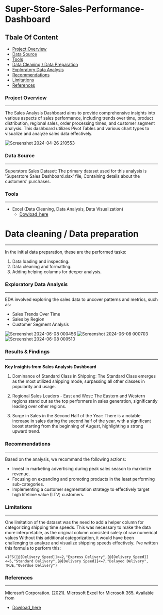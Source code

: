 # Super-Store-Sales-Performance-Dashboard

## Tbale Of Content

- [Project Overview](#project-overview)
- [Data Source](#data-source)
- [Tools](#tools)
- [Data Cleaning / Data Preparation](#data-cleaning--data-preparation)
- [Exploratory Data Analysis](#exploratory-data-analysis)
- [Recommendations](#recommendations)
- [Limitations](#limitations)
- [References](#references)
  
### Project Overview
---
The Sales Analysis Dashboard aims to provide comprehensive insights into various aspects of sales performance,
including trends over time, product distribution, regional sales, order processing times, and customer segment analysis.
This dashboard utilizes Pivot Tables and various chart types to visualize and analyze sales data effectively.

![Screenshot 2024-04-26 210553](https://github.com/Moad-Analyst/Super-Store-Sales-Performance-Dashboard/assets/171948513/b5d2f6ab-8579-490e-9076-8a705d8d27d0)


### Data Source
---
Superstore Sales Dataset: The primary dataset used for this analysis is 'Superstore Sales Dashboard.xlsx' file, Containing details about the customers' purchases.

### Tools
---
- Excel (Data Cleaning, Data Analysis, Data Visualization)
  - [Dowload_here](https://microsoft.com/)

# Data cleaning / Data preparation
---
In the initial data preparation, these are the performed tasks:
1. Data loading and inspecting.
2. Data cleaning and formatting.
3. Adding helping columns for deeper analysis.

### Exploratory Data Analysis
---
EDA involved exploring the sales data to uncover patterns and metrics, such as:
 
- Sales Trends Over Time  
- Sales by Region
- Customer Segment Analysis
  
![Screenshot 2024-06-08 000456](https://github.com/Moad-Analyst/Super-Store-Sales-Performance-Dashboard/assets/171948513/ddfee101-85f0-428c-95d6-eff5876cb8be)
![Screenshot 2024-06-08 000703](https://github.com/Moad-Analyst/Super-Store-Sales-Performance-Dashboard/assets/171948513/9f52b0b5-7232-4dc0-bd9f-a2aaf53baa62)
![Screenshot 2024-06-08 000510](https://github.com/Moad-Analyst/Super-Store-Sales-Performance-Dashboard/assets/171948513/2d8e3b33-72e0-4eca-ba26-803e71bb8f25)

### Results & Findings
---
**Key Insights from Sales Analysis Dashboard**

1. Dominance of Standard Class in Shipping:
The Standard Class emerges as the most utilized shipping mode, surpassing all other classes in popularity and usage.

2. Regional Sales Leaders - East and West:
The Eastern and Western regions stand out as the top performers in sales generation, significantly leading over other regions.

3. Surge in Sales in the Second Half of the Year:
There is a notable increase in sales during the second half of the year, with a significant boost starting from the beginning of August, highlighting a strong upward trend.

### Recommendations
---
Based on the analysis, we recommand the following actions:
- Invest in marketing advertising during peak sales season to maximize revenue.
- Focusing on expanding and promoting products in the least performing sub-categories.
- Implementing a customer segmentation strategy to effectively target high lifetime value (LTV) customers.
  
### Limitations 
---
One limitation of the dataset was the need to add a helper column for categorizing shipping time speeds.
This was necessary to make the data more interpretable, as the original column consisted solely of raw numerical values Without this additional categorization,
it would have been challenging to analyze and visualize shipping speeds effectively.
I've written this formula to perform this:
``` Exdel Formula
=IFS([@[Delivery Speed]]<=2,"Express Delivery",[@[Delivery Speed]]<=5,"Standard Delivery",[@[Delivery Speed]]<=7,"Delayed Delivery", TRUE,"Overdue Delivery")
```

### References
---
Microsoft Corporation. (2021). Microsoft Excel for Microsoft 365. Available from 
 - [Dowload_here](https://microsoft.com/)






